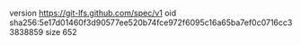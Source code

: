 version https://git-lfs.github.com/spec/v1
oid sha256:5e17d01460f3d90577ee520b74fce972f6095c16a65ba7ef0c0716cc33838859
size 652
